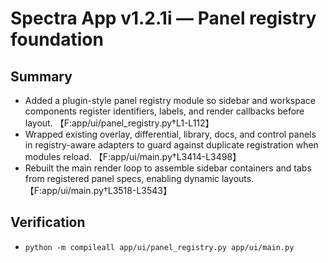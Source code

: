 # Spectra App v1.2.1i — Panel registry foundation

## Summary
- Added a plugin-style panel registry module so sidebar and workspace components register identifiers, labels, and render callbacks before layout. 【F:app/ui/panel_registry.py†L1-L112】
- Wrapped existing overlay, differential, library, docs, and control panels in registry-aware adapters to guard against duplicate registration when modules reload. 【F:app/ui/main.py†L3414-L3498】
- Rebuilt the main render loop to assemble sidebar containers and tabs from registered panel specs, enabling dynamic layouts. 【F:app/ui/main.py†L3518-L3543】

## Verification
- `python -m compileall app/ui/panel_registry.py app/ui/main.py`
